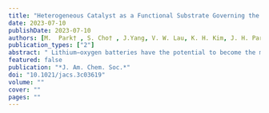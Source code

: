 ```yaml
---
title: "Heterogeneous Catalyst as a Functional Substrate Governing the Shape of Electrochemical Precipitates in Oxygen-Fueled Rechargeable Batteries"
date: 2023-07-10
publishDate: 2023-07-10
authors: [M.  Park† , S. Cho† , J.Yang, V. W. Lau, K. H. Kim, J. H. Park, <b>S.  Ringe*</b> , Y. M. Kang* ]
publication_types: ["2"]
abstract: " Lithium−oxygen batteries have the potential to become the most eminent solution for future energy storage with their theoretical energy density exceeding all existing batteries. However, the insulating and insoluble discharge product (lithium peroxide; Li<sub>2</sub>O<sub>2</sub>) impairs practical application. Conventional catalyst designs based on the electronic structure and interfacial charge transfer descriptors have not been able to overcome these limitations due to Li2O2. Herein, we revisit the role of heterogeneous catalysts as substrates to regulate Li<sub>2O</sub>2 growth and the formation of solid/solid reaction interfaces. We demonstrate that controlled solid/solid interfacial structure design is a critical performance parameter beyond the inherent electronic structure. In particular, the Cu<sub>2</sub>O substrate in this study induces a homogeneous deposition of Pd atoms, which leads to well-controlled growth of Li<sub>2</sub>O<sub>2</sub> resolving mass and charge transport limits (i.e., the bottleneck of oxygen reduction/evolution reactions), thus improving reversibility, capacity, and durability of the cells by dissipating electrochemical and mechanical stress. We thus verified the essential role of solid/solid interfaces to regulate the nucleation and growth process of Li<sub>2</sub>O<sub>2</sub> in lithium−oxygen batteries."
featured: false
publication: "*J. Am. Chem. Soc.*"
doi: "10.1021/jacs.3c03619"
volume: ""
cover: ""
pages: ""
---
```


